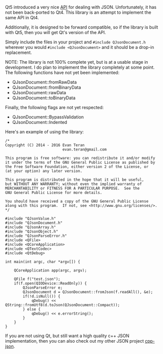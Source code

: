 Qt5 introduced a very nice [API](http://doc.qt.io/qt-5/qjsondocument.html) for dealing with JSON. Unfortunately, it has not been back-ported to Qt4. This library is an attempt to implement the same API in Qt4.

Additionally, it is designed to be forward compatible, so if the library is built with Qt5, then you will get Qt's version of the API.

Simply include the files in your project and `#include QJsonDocument.h` wherever you would `#include <QJsonDocument>` and it should be a drop-in replacement.

NOTE: The library is not 100% complete yet, but is at a usable stage in development. I do plan to implement the library completely at some point. The following functions have not yet been implemented:

* QJsonDocument::fromRawData
* QJsonDocument::fromBinaryData
* QJsonDocument::rawData
* QJsonDocument::toBinaryData

Finally, the following flags are not yet respected:

* QJsonDocument::BypassValidation
* QJsonDocument::Indented

Here's an example of using the library:

	/*
	Copyright (C) 2014 - 2016 Evan Teran
                        	  evan.teran@gmail.com

	This program is free software: you can redistribute it and/or modify
	it under the terms of the GNU General Public License as published by
	the Free Software Foundation, either version 2 of the License, or
	(at your option) any later version.

	This program is distributed in the hope that it will be useful,
	but WITHOUT ANY WARRANTY; without even the implied warranty of
	MERCHANTABILITY or FITNESS FOR A PARTICULAR PURPOSE.  See the
	GNU General Public License for more details.

	You should have received a copy of the GNU General Public License
	along with this program.  If not, see <http://www.gnu.org/licenses/>.
	*/

	#include "QJsonValue.h"
	#include "QJsonDocument.h"
	#include "QJsonArray.h"
	#include "QJsonObject.h"
	#include "QJsonParseError.h"
	#include <QFile>
	#include <QCoreApplication>
	#include <QTextCodec>
	#include <QtDebug>

	int main(int argc, char *argv[]) {

		QCoreApplication app(argc, argv);

		QFile f("test.json");
		if(f.open(QIODevice::ReadOnly)) {
			QJsonParseError e;
			QJsonDocument d = QJsonDocument::fromJson(f.readAll(), &e);
			if(!d.isNull()) {
				qDebug() << QString::fromUtf8(d.toJson(QJsonDocument::Compact));
			} else {
				qDebug() << e.errorString();
			}
		}
	}

If you are not using Qt, but still want a high quality c++ JSON implementation, then you can also check out my other JSON project [cpp-json](https://github.com/eteran/cpp-json).
